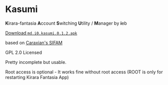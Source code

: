 # Kasumi

**K**irara-fantasia **A**ccount **S**witching **U**tility / **M**anager by **i**eb

[Download `md.i0.kasumi.0.1.2.apk`](https://github.com/iebb/Kasumi/releases/download/v0.1.2-beta/md.i0.kasumi.0.1.2.apk)

based on [Caraxian's SIFAM](https://github.com/Caraxi/SIFAM)

GPL 2.0 Licensed

Pretty incomplete but usable. 

Root access is optional - It works fine without root access (ROOT is only for restarting Kirara Fantasia App)

